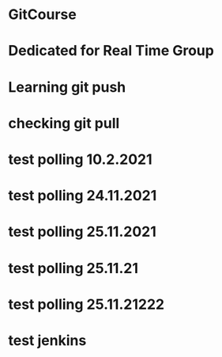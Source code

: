# GitCourse
# Dedicated for Real Time Group
# Learning git push
# checking git pull
# test polling 10.2.2021 
# test polling 24.11.2021     
# test polling 25.11.2021 
# test polling 25.11.21 
# test polling 25.11.21222
# test jenkins
